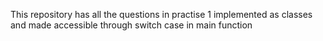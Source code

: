 This repository has all the questions in practise 1 implemented as classes and made accessible through switch case in main function

